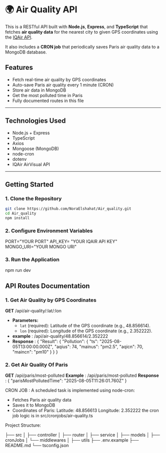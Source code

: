 # 🌍 Air Quality API

This is a RESTful API built with **Node.js**, **Express**, and **TypeScript** that fetches **air quality data** for the nearest city to given GPS coordinates using the [IQAir API](https://www.iqair.com/world-air-quality-api).

It also includes a **CRON job** that periodically saves Paris air quality data to a MongoDB database.


## Features

-  Fetch real-time air quality by GPS coordinates
-  Auto-save Paris air quality every 1 minute (CRON)
-  Store air data in MongoDB
-  Get the most polluted time in Paris
-  Fully documented routes in this file

---

## Technologies Used

- Node.js + Express
- TypeScript
- Axios
- Mongoose (MongoDB)
- node-cron
- dotenv
- IQAir AirVisual API

---

## Getting Started

### 1. Clone the Repository

```bash
git clone https://github.com/NoraElshahat/Air_quality.git
cd Air_quality
npm install
```

### 2. Configure Environment Variables
PORT="YOUR PORT"
API_KEY= "YOUR IQAIR API KEY"
MONGO_URI="YOUR MONGO URI"

### 3. Run the Application  
npm run dev


## API Routes Documentation

### 1. Get Air Quality by GPS Coordinates
**GET** /api/air-quality/:lat/:lon
- **Parameters:**
  - `lat` (required): Latitude of the GPS coordinate (e.g., 48.856614).
  - `lon` (required): Longitude of the GPS coordinate (e.g., 2.352222).
- **example** : /api/air-quality/48.856614/2.352222
- **Response** : 
{
  "Result": {
    "Pollution": {
      "ts": "2025-08-05T13:00:00.000Z",
      "aqius": 74,
      "mainus": "pm2.5",
      "aqicn": 70,
      "maincn": "pm10"
    }
  }
}


### 2. Get Air Quality Of Paris
**GET** /api/paris/most-polluted
**Example** : /api/paris/most-polluted
**Response** : 
{
    "parisMostPollutedTime": "2025-08-05T11:26:01.760Z"
}


CRON JOB : 
A scheduled task is implemented using node-cron:

- Fetches Paris air quality data
- Saves it to MongoDB
- Coordinates of Paris:
    Latitude: 48.856613
    Longitude: 2.352222
the cron job logic is in src/cronjobs/air-quality.ts




Project Structure:

├── src
│   ├── controller
│   ├── router
│   ├── service
│   ├── models
│   ├── cronJobs
│   └── middlewares
│   ├── utils
├── .env.example
├── README.md
└── tsconfig.json
